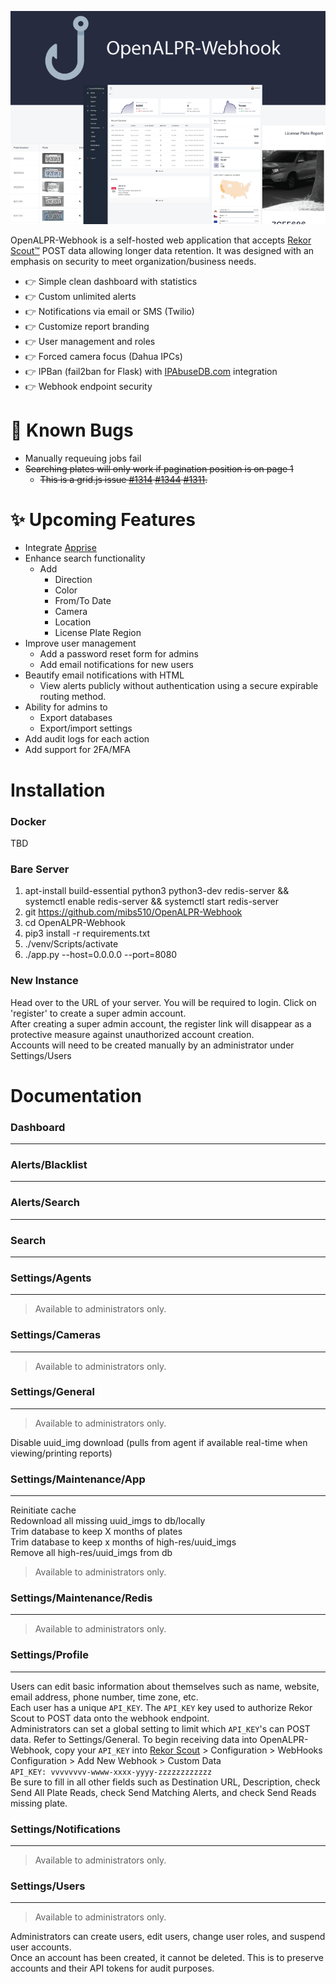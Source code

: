 ![OpenALPR-Webhook](media/openalpr-webhook-preview.png)

OpenALPR-Webhook is a self-hosted web application that accepts [Rekor Scout™](https://cloud.openalpr.com/) POST data allowing longer data retention.
It was designed with an emphasis on security to meet organization/business needs.

- 👉 Simple clean dashboard with statistics
- 👉 Custom unlimited alerts
- 👉 Notifications via email or SMS (Twilio)
- 👉 Customize report branding
- 👉 User management and roles
- 👉 Forced camera focus (Dahua IPCs)
- 👉 IPBan (fail2ban for Flask) with [IPAbuseDB.com](https://ipabusedb.com) integration
- 👉 Webhook endpoint security


# 🐛 Known Bugs
- Manually requeuing jobs fail
- ~~Searching plates will only work if pagination position is on page 1~~
  - ~~This is a grid.js issue [#1314](https://github.com/grid-js/gridjs/issues/1314) [#1344](https://github.com/grid-js/gridjs/pull/1334) [#1311](https://github.com/grid-js/gridjs/issues/1311).~~

# ✨ Upcoming Features
- Integrate [Apprise](https://github.com/caronc/apprise)
- Enhance search functionality
  - Add 
    - Direction
    - Color
    - From/To Date
    - Camera
    - Location
    - License Plate Region
- Improve user management
  - Add a password reset form for admins
  - Add email notifications for new users
- Beautify email notifications with HTML
  - View alerts publicly without authentication using a secure expirable routing method.
- Ability for admins to
  - Export databases 
  - Export/import settings
- Add audit logs for each action
- Add support for 2FA/MFA


# Installation

### Docker
TBD

### Bare Server
1. apt-install build-essential python3 python3-dev redis-server && systemctl enable redis-server && systemctl start redis-server
2. git https://github.com/mibs510/OpenALPR-Webhook
3. cd OpenALPR-Webhook
4. pip3 install -r requirements.txt
5. ./venv/Scripts/activate
6. ./app.py --host=0.0.0.0 --port=8080

### New Instance
Head over to the URL of your server. You will be required to login. Click on 'register' to create a super admin account.
<br>
After creating a super admin account, the register link will disappear as a protective measure against unauthorized account creation.
<br>
Accounts will need to be created manually by an administrator under Settings/Users 

# Documentation
### Dashboard
___

### Alerts/Blacklist
___
### Alerts/Search
___
### Search
___
### Settings/Agents
___
> Available to administrators only.
> 
### Settings/Cameras
___
> Available to administrators only.
> 
### Settings/General
___
> Available to administrators only.
> 
Disable uuid_img download (pulls from agent if available real-time when viewing/printing reports)
### Settings/Maintenance/App
___
Reinitiate cache
<br>
Redownload all missing uuid_imgs to db/locally
<br>
Trim database to keep X months of plates
<br>
Trim database to keep x months of high-res/uuid_imgs
<br>
Remove all high-res/uuid_imgs from db
> Available to administrators only.
> 
### Settings/Maintenance/Redis
___
> Available to administrators only.
> 
### Settings/Profile
___
Users can edit basic information about themselves such as name, website, email address, phone number, time zone, etc.
<br>
Each user has a unique `API_KEY`. The `API_KEY` key used to authorize Rekor Scout to POST data onto the webhook endpoint.
<br>
Administrators can set a global setting to limit which `API_KEY`'s can POST data. Refer to Settings/General.
To begin receiving data into OpenALPR-Webhook, copy your `API_KEY` into [Rekor Scout](cloud.openalpr.com) > Configuration > WebHooks Configuration > Add New Webhook > Custom Data
<br>
`API_KEY: vvvvvvvv-wwww-xxxx-yyyy-zzzzzzzzzzzz`
<br>
Be sure to fill in all other fields such as Destination URL, Description, check Send All Plate Reads, check Send Matching Alerts, and check Send Reads missing plate.

### Settings/Notifications
___
> Available to administrators only.
> 
### Settings/Users
___
> Available to administrators only.
> 
Administrators can create users, edit users, change user roles, and suspend user accounts.
<br>
Once an account has been created, it cannot be deleted. This is to preserve accounts and their API tokens for audit
purposes.